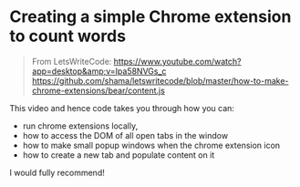 # Creating a simple Chrome extension to count words

> From LetsWriteCode: 
> https://www.youtube.com/watch?app=desktop&amp;v=Ipa58NVGs_c 
> https://github.com/shama/letswritecode/blob/master/how-to-make-chrome-extensions/bear/content.js

This video and hence code takes you through how you can:
- run chrome extensions locally, 
- how to access the DOM of all open tabs in the window
- how to make small popup windows when the chrome extension icon
- how to create a new tab and populate content on it

I would fully recommend!
